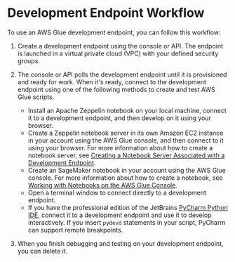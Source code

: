 # Development Endpoint Workflow<a name="dev-endpoint-workflow"></a>

To use an AWS Glue development endpoint, you can follow this workflow:

1. Create a development endpoint using the console or API\. The endpoint is launched in a virtual private cloud \(VPC\) with your defined security groups\.

1. The console or API polls the development endpoint until it is provisioned and ready for work\. When it's ready, connect to the development endpoint using one of the following methods to create and test AWS Glue scripts\.
   + Install an Apache Zeppelin notebook on your local machine, connect it to a development endpoint, and then develop on it using your browser\.
   + Create a Zeppelin notebook server in its own Amazon EC2 instance in your account using the AWS Glue console, and then connect to it using your browser\. For more information about how to create a notebook server, see [Creating a Notebook Server Associated with a Development Endpoint](dev-endpoint-notebook-server-considerations.md)\. 
   + Create an SageMaker notebook in your account using the AWS Glue console\. For more information about how to create a notebook, see [Working with Notebooks on the AWS Glue Console](console-notebooks.md)\. 
   + Open a terminal window to connect directly to a development endpoint\.
   + If you have the professional edition of the JetBrains [PyCharm Python IDE](https://www.jetbrains.com/pycharm/), connect it to a development endpoint and use it to develop interactively\. If you insert `pydevd` statements in your script, PyCharm can support remote breakpoints\.

1. When you finish debugging and testing on your development endpoint, you can delete it\.